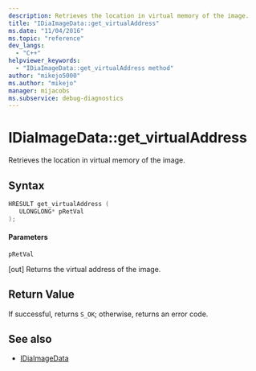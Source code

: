 ```yaml
---
description: Retrieves the location in virtual memory of the image.
title: "IDiaImageData::get_virtualAddress"
ms.date: "11/04/2016"
ms.topic: "reference"
dev_langs:
  - "C++"
helpviewer_keywords:
  - "IDiaImageData::get_virtualAddress method"
author: "mikejo5000"
ms.author: "mikejo"
manager: mijacobs
ms.subservice: debug-diagnostics
---
```


# IDiaImageData::get_virtualAddress

Retrieves the location in virtual memory of the image.

## Syntax

```c++
HRESULT get_virtualAddress ( 
   ULONGLONG* pRetVal
);
```

#### Parameters

 `pRetVal`

[out] Returns the virtual address of the image.

## Return Value

If successful, returns `S_OK`; otherwise, returns an error code.

## See also

- [IDiaImageData](../../debugger/debug-interface-access/idiaimagedata.md)
